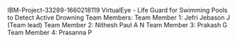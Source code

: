 IBM-Project-33289-1660218119
VirtualEye - Life Guard for Swimming Pools to Detect Active Drowning
Team Members:
Team Member 1: Jefri Jebason J (Team lead)
Team Member 2: Nithesh Paul A N	
Team Member 3: Prakash G
Team Member 4: Prasanna P
